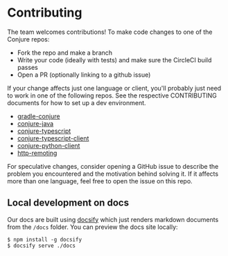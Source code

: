 # Contributing

The team welcomes contributions!  To make code changes to one of the Conjure repos:

- Fork the repo and make a branch
- Write your code (ideally with tests) and make sure the CircleCI build passes
- Open a PR (optionally linking to a github issue)

If your change affects just one language or client, you'll probably just need to work in one of the following repos.  See the respective CONTRIBUTING documents for how to set up a dev environment.

  - [gradle-conjure](https://github.com/palantir/gradle-conjure)
  - [conjure-java](https://github.com/palantir/conjure-java)
  - [conjure-typescript](https://github.com/palantir/conjure-typescript)
  - [conjure-typescript-client](https://github.com/palantir/conjure-typescript-client)
  - [conjure-python-client](https://github.com/palantir/conjure-python-client)
  - [http-remoting](https://github.com/palantir/http-remoting)

For speculative changes, consider opening a GitHub issue to describe the problem you encountered and the motivation behind solving it.  If it affects more than one language, feel free to open the issue on this repo.

## Local development on docs

Our docs are built using [docsify](https://docsify.js.org/) which just renders markdown documents from the `/docs` folder. You can preview the docs site locally:

```
$ npm install -g docsify
$ docsify serve ./docs
```
